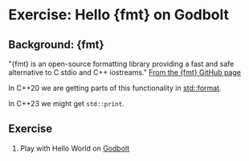 # Exercise: Hello {fmt} on Godbolt

## Background: {fmt}

"{fmt} is an open-source formatting library providing a fast and safe alternative to C stdio and C++ iostreams."
[From the {fmt} GitHub page](https://github.com/fmtlib/fmt)

In C++20 we are getting parts of this functionality in [std::format](https://en.cppreference.com/w/cpp/utility/format).

In C++23 we might get `std::print`.

## Exercise

1. Play with Hello World on [Godbolt](https://godbolt.org/z/8oxsGG8WM)
